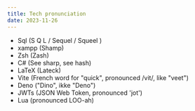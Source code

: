 ```yaml
---
title: Tech pronunciation
date: 2023-11-26
---
```


- Sql (S Q L / Sequel / Squeel )
- xampp (Shamp)
- Zsh (Zash)
- C# (See sharp, see hash)
- LaTeX (Lateck)
- Vite (French word for "quick", pronounced /vit/, like "veet")
- Deno ("Dino", ikke "Deno")
- JWTs (JSON Web Token, pronounced 'jot')
- Lua (pronounced LOO-ah)
